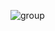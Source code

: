 ![group](https://github.com/lutongxue15623/lutongxue15623.github.io/assets/158306509/af0f57d7-1121-4709-af9e-110b56acdeab)
